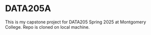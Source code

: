 # DATA205A
This is my capstone project for DATA205 Spring 2025 at Montgomery College. Repo is cloned on local machine.

